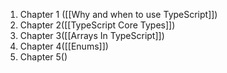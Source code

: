 1. Chapter 1 ([[Why and when to use TypeScript]])
2. Chapter 2([[TypeScript Core Types]])
3. Chapter 3([[Arrays In TypeScript]])
4. Chapter 4([[Enums]])
5. Chapter 5()